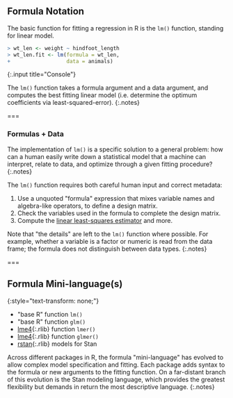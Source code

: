 ---
---

## Formula Notation

The basic function for fitting a regression in R is the `lm()` function,
standing for linear model.



~~~r
> wt_len <- weight ~ hindfoot_length
> wt_len.fit <- lm(formula = wt_len,
+                  data = animals)
~~~
{:.input title="Console"}


The `lm()` function takes a formula argument and a data argument, and computes
the best fitting linear model (i.e. determine the optimum coefficients via
least-squared-error).
{:.notes}

===

### Formulas + Data

The implementation of `lm()` is a specific solution to a general problem: how
can a human easily write down a statistical model that a machine can interpret,
relate to data, and optimize through a given fitting procedure?
{:.notes}

The `lm()` function requires both careful human input and correct metadata:

1. Use a unquoted "formula" expression that mixes variable names and
algebra-like operators, to define a design matrix.
1. Check the variables used in the formula to complete the design matrix.
1. Compute the [linear least-squares
estimator](https://en.wikipedia.org/wiki/Linear_least_squares_(mathematics)) and
more.

Note that "the details" are left to the `lm()` function where possible. For
example, whether a variable is a factor or numeric is read from the data frame;
the formula does not distinguish between data types.
{:.notes}

===

## Formula Mini-language(s)
{:style="text-transform: none;"}

- "base R" function `lm()`
- "base R" function `glm()`
- [lme4](){:.rlib} function `lmer()`
- [lme4](){:.rlib} function `glmer()`
- [rstan](){:.rlib} models for Stan

Across different packages in R, the formula "mini-language" has evolved to
allow complex model specification and fitting. Each package adds syntax to the
formula or new arguments to the fitting function. On a far-distant branch of
this evolution is the Stan modeling language, which provides the greatest
flexibility but demands in return the most descriptive language.
{:.notes}

